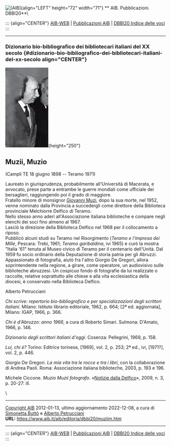 ![\[AIB\]](/aib/wi/aibv72.gif){align="LEFT" height="72" width="71"}
** AIB. Pubblicazioni. DBBI20**\

::: {align="CENTER"}
[AIB-WEB](/) \| [Pubblicazioni AIB](/pubblicazioni/) \| [DBBI20 Indice
delle voci](dbbi20.htm)
:::

------------------------------------------------------------------------

### Dizionario bio-bibliografico dei bibliotecari italiani del XX secolo {#dizionario-bio-bibliografico-dei-bibliotecari-italiani-del-xx-secolo align="CENTER"}

![\[Ritratto\]](muziim.jpg){height="250"}

## Muzii, Muzio

(Campli TE 18 giugno 1898 -- Teramo 1971)

Laureato in giurisprudenza, probabilmente all\'Università di Macerata, e
avvocato, prese parte a entrambe le guerre mondiali come ufficiale dei
bersaglieri, raggiungendo poi il grado di maggiore.\
Fratello minore di monsignor [Giovanni Muzi](muzi.htm), dopo la sua
morte, nel 1952, venne nominato dalla Provincia a succedergli come
direttore della Biblioteca provinciale Melchiorre Delfico di Teramo.\
Nello stesso anno aderì all\'Associazione italiana biblioteche e compare
negli elenchi dei soci fino almeno al 1967.\
Lasciò la direzione della Biblioteca Delfico nel 1968 per il
collocamento a riposo.\
Pubblicò alcuni studi su Teramo nel Risorgimento (*Teramo e l\'impresa
dei Mille*, Pescara: Trebi, 1961; *Teramo garibaldina*, ivi 1965) e curò
la mostra \"Italia \'61\" tenuta al Museo civico di Teramo per il
centenario dell\'Unità. Dal 1959 fu socio ordinario della Deputazione di
storia patria per gli Abruzzi.\
Appassionato di fotografia, aiutò fra l\'altro Giorgio De Gregori,
allora soprintendente nella regione, a girare, come operatore, un
audiovisivo sulle biblioteche abruzzesi. Un cospicuo fondo di fotografie
da lui realizzate o raccolte, relative soprattutto alle chiese e alla
vita ecclesiastica della diocesi, è conservato nella Biblioteca Delfico.

Alberto Petrucciani

*Chi scrive: repertorio bio-bibliografico e per specializzazioni degli
scrittori italiani*. Milano: Istituto librario editoriale, 1962, p. 664;
\[2ª ed. aggiornata\], Milano: IGAP, 1966, p. 366.

*Chi è d\'Abruzzo: anno 1966*, a cura di Roberto Simari. Sulmona:
D\'Amato, 1966, p. 146.

*Dizionario degli scrittori italiani d\'oggi*. Cosenza: Pellegrini,
1969, p. 158.

*Lui, chi è?* Torino: Editrice torinese, \[1969\], vol. 2, p. 253; 2ª
ed., ivi, \[1971?\], vol. 2, p. 446.

Giorgio De Gregori. *La mia vita tra le rocce e tra i libri*, con la
collaborazione di Andrea Paoli. Roma: Associazione italiana biblioteche,
2003, p. 193 e 196.

Michele Ciccone. *Muzio Muzii fotografo*. «[Notizie dalla
Delfico](http://www.provincia.teramo.it/biblioteca/pubblicazioni/notizie-dalla-delfico-5/notizie-dalla-delfico-prova/notizie-dalla-delfico-a-xiii-2009-3)»,
2009, n. 3, p. 20-27: ill.

\

------------------------------------------------------------------------

[Copyright AIB](/su-questo-sito/dichiarazione-di-copyright-aib-web/)
2012-01-13, ultimo aggiornamento 2022-12-08, a cura di [Simonetta
Buttò](/aib/redazione3.htm) e [Alberto
Petrucciani](/su-questo-sito/redazione-aib-web/)\
**URL:** https://www.aib.it/aib/editoria/dbbi20/muziim.htm

------------------------------------------------------------------------

::: {align="CENTER"}
[AIB-WEB](/) \| [Pubblicazioni AIB](/pubblicazioni/) \| [DBBI20 Indice
delle voci](dbbi20.htm)
:::
